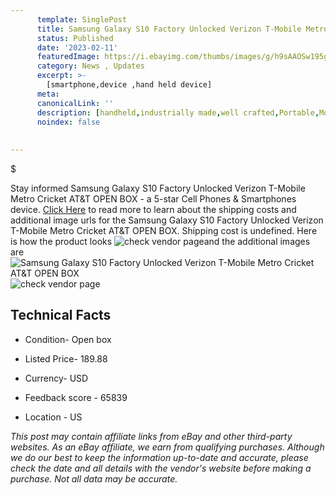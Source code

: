 ```yaml
---
      template: SinglePost
      title: Samsung Galaxy S10 Factory Unlocked Verizon T-Mobile Metro Cricket AT&T OPEN BOX
      status: Published
      date: '2023-02-11'
      featuredImage: https://i.ebayimg.com/thumbs/images/g/h9sAAOSw195giZSO/s-l225.jpg
      category: News , Updates
      excerpt: >-
        [smartphone,device ,hand held device]
      meta:
      canonicalLink: ''
      description: [handheld,industrially made,well crafted,Portable,Mobile,Compact,Convenient,Lightweight,Maneuverable,Man-portable,Miniature,Carriable,Hand-held,Light,Holdable,Transportable,Mobile device,Pocket-sized,On-the-go,Wireless,Cordless,Compact size,Convenient size, smartphone,device ,hand held device]
      noindex: false
      
        
---
```

$

Stay informed Samsung Galaxy S10 Factory Unlocked Verizon T-Mobile Metro Cricket AT&T OPEN BOX - a 5-star Cell Phones & Smartphones device. [Click Here](https://www.ebay.com/itm/114785092853?hash=item1ab9b984f5%3Ag%3Ah9sAAOSw195giZSO&amdata=enc%3AAQAHAAAA4EHsiYsjV5Uu5a2CACWKwgjCHoUKnrgos245YIRclV8VWODULiNMmPc7dTZ%2BYDDio7NsXrt6F083ju2V4HgmQ53isMBoWKgLjZQt9E8iXyB%2B1itQzVC6QvWXa1vo9jpLvo7vu3GyMVuLze4doQsccW1YArLV8LB6e75eIn0FejxAnIiWD4t%2FyQ%2FLcjZT8xS6YrX6ogLllO5qGSFAl7C6xmMjkjOBHx4XuDPdG6cw8QZUAh2OFLWt%2BcBdYHXOkqxoPA1Gm8kjMh7TJ5dAG4mcvhs7WobgDtORgYljwdPKzXcv&mkevt=1&mkcid=1&mkrid=711-53200-19255-0&campid=%253CePNCampaignId%253E&customid=%253CreferenceId%253E&toolid=10049) to read more to learn about the shipping costs and additional image urls for the Samsung Galaxy S10 Factory Unlocked Verizon T-Mobile Metro Cricket AT&T OPEN BOX. Shipping cost is undefined. Here is how the product looks ![check vendor page](https://i.ebayimg.com/thumbs/images/g/h9sAAOSw195giZSO/s-l225.jpg)and the additional images are![Samsung Galaxy S10 Factory Unlocked Verizon T-Mobile Metro Cricket AT&T OPEN BOX](https://i.ebayimg.com/images/g/h9sAAOSw195giZSO/s-l1600.jpg)![check vendor page]()



 ## Technical Facts 



     
      

 - Condition- Open box 


      

 - Listed Price- 189.88 


      

 - Currency- USD 


      

 - Feedback score - 65839 


      

 - Location - US 


      
      

 *_This post may contain affiliate links from eBay and other third-party websites. As an eBay affiliate, we earn from qualifying purchases. Although we do our best to keep the information up-to-date and accurate, please check the date and all details with the vendor's website before making a purchase. Not all data may be accurate._*






